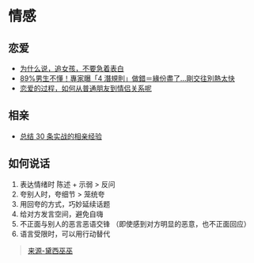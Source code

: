 # 情感

## 恋爱

- [为什么说，追女孩，不要急着表白](https://zhuanlan.zhihu.com/p/97319338)
- [89%男生不懂！專家曝「4 潛規則」做錯＝緣份盡了...剛交往別熱太快](https://health.ettoday.net/news/1737637)
- [恋爱的过程，如何从普通朋友到情侣关系呢](https://www.zhihu.com/question/25316274)

## 相亲

- [总结 30 条实战的相亲经验](https://zhuanlan.zhihu.com/p/348371236)

## 如何说话

1. 表达情绪时 陈述 + 示弱 > 反问
2. 夸别人时，夸细节 > 笼统夸
3. 用回夸的方式，巧妙延续话题
4. 给对方发言空间，避免自嗨
5. 不正面与别人的恶言恶语交锋 （即使感到对方明显的恶意，也不正面回应）
6. 语言受限时，可以用行动替代

> [来源-黛西巫巫](https://www.zhihu.com/people/dxww)
